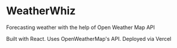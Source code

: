# WeatherWhiz
 Forecasting weather with the help of Open Weather Map API

Built with React. Uses OpenWeatherMap's API. Deployed via Vercel 
